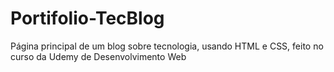 # Portifolio-TecBlog
Página principal de um blog sobre tecnologia, usando HTML e CSS, feito no curso da Udemy de Desenvolvimento Web
